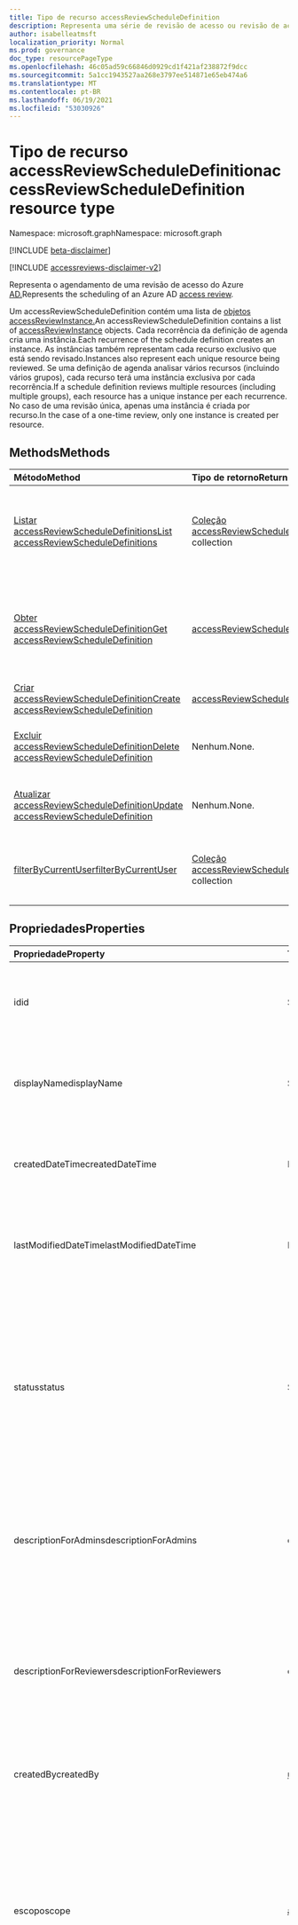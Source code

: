 ```yaml
---
title: Tipo de recurso accessReviewScheduleDefinition
description: Representa uma série de revisão de acesso ou revisão de acesso.
author: isabelleatmsft
localization_priority: Normal
ms.prod: governance
doc_type: resourcePageType
ms.openlocfilehash: 46c05ad59c66846d0929cd1f421af238872f9dcc
ms.sourcegitcommit: 5a1cc1943527aa268e3797ee514871e65eb474a6
ms.translationtype: MT
ms.contentlocale: pt-BR
ms.lasthandoff: 06/19/2021
ms.locfileid: "53030926"
---
```

# <a name="accessreviewscheduledefinition-resource-type"></a><span data-ttu-id="d87e8-103">Tipo de recurso accessReviewScheduleDefinition</span><span class="sxs-lookup"><span data-stu-id="d87e8-103">accessReviewScheduleDefinition resource type</span></span>

<span data-ttu-id="d87e8-104">Namespace: microsoft.graph</span><span class="sxs-lookup"><span data-stu-id="d87e8-104">Namespace: microsoft.graph</span></span>

[!INCLUDE [beta-disclaimer](../../includes/beta-disclaimer.md)]

[!INCLUDE [accessreviews-disclaimer-v2](../../includes/accessreviews-disclaimer-v2.md)]

<span data-ttu-id="d87e8-105">Representa o agendamento de uma revisão de acesso do Azure [AD.](accessreviewsv2-root.md)</span><span class="sxs-lookup"><span data-stu-id="d87e8-105">Represents the scheduling of an Azure AD [access review](accessreviewsv2-root.md).</span></span> 

<span data-ttu-id="d87e8-106">Um accessReviewScheduleDefinition contém uma lista de [objetos accessReviewInstance.](accessreviewinstance.md)</span><span class="sxs-lookup"><span data-stu-id="d87e8-106">An accessReviewScheduleDefinition contains a list of [accessReviewInstance](accessreviewinstance.md) objects.</span></span> <span data-ttu-id="d87e8-107">Cada recorrência da definição de agenda cria uma instância.</span><span class="sxs-lookup"><span data-stu-id="d87e8-107">Each recurrence of the schedule definition creates an instance.</span></span> <span data-ttu-id="d87e8-108">As instâncias também representam cada recurso exclusivo que está sendo revisado.</span><span class="sxs-lookup"><span data-stu-id="d87e8-108">Instances also represent each unique resource being reviewed.</span></span> <span data-ttu-id="d87e8-109">Se uma definição de agenda analisar vários recursos (incluindo vários grupos), cada recurso terá uma instância exclusiva por cada recorrência.</span><span class="sxs-lookup"><span data-stu-id="d87e8-109">If a schedule definition reviews multiple resources (including multiple groups), each resource has a unique instance per each recurrence.</span></span> <span data-ttu-id="d87e8-110">No caso de uma revisão única, apenas uma instância é criada por recurso.</span><span class="sxs-lookup"><span data-stu-id="d87e8-110">In the case of a one-time review, only one instance is created per resource.</span></span>

## <a name="methods"></a><span data-ttu-id="d87e8-111">Methods</span><span class="sxs-lookup"><span data-stu-id="d87e8-111">Methods</span></span>

| <span data-ttu-id="d87e8-112">Método</span><span class="sxs-lookup"><span data-stu-id="d87e8-112">Method</span></span>           | <span data-ttu-id="d87e8-113">Tipo de retorno</span><span class="sxs-lookup"><span data-stu-id="d87e8-113">Return Type</span></span>    |<span data-ttu-id="d87e8-114">Descrição</span><span class="sxs-lookup"><span data-stu-id="d87e8-114">Description</span></span>|
|:---------------|:--------|:----------|
|[<span data-ttu-id="d87e8-115">Listar accessReviewScheduleDefinitions</span><span class="sxs-lookup"><span data-stu-id="d87e8-115">List accessReviewScheduleDefinitions</span></span>](../api/accessreviewscheduledefinition-list.md) | <span data-ttu-id="d87e8-116">[Coleção accessReviewScheduleDefinition](accessreviewscheduledefinition.md)</span><span class="sxs-lookup"><span data-stu-id="d87e8-116">[accessReviewScheduleDefinition](accessreviewscheduledefinition.md) collection</span></span> | <span data-ttu-id="d87e8-117">Lista todos os accessReviewScheduleDefinition.</span><span class="sxs-lookup"><span data-stu-id="d87e8-117">Lists every accessReviewScheduleDefinition.</span></span> <span data-ttu-id="d87e8-118">Não inclui objetos accessReviewInstance associados nos resultados.</span><span class="sxs-lookup"><span data-stu-id="d87e8-118">Does not include associated accessReviewInstance objects in the results.</span></span> |
|[<span data-ttu-id="d87e8-119">Obter accessReviewScheduleDefinition</span><span class="sxs-lookup"><span data-stu-id="d87e8-119">Get accessReviewScheduleDefinition</span></span>](../api/accessreviewscheduledefinition-get.md) | [<span data-ttu-id="d87e8-120">accessReviewScheduleDefinition</span><span class="sxs-lookup"><span data-stu-id="d87e8-120">accessReviewScheduleDefinition</span></span>](accessreviewscheduledefinition.md) | <span data-ttu-id="d87e8-121">Obter um accessReviewScheduleDefinition com uma **id especificada**. Não inclui objetos accessReviewInstance associados nos resultados.</span><span class="sxs-lookup"><span data-stu-id="d87e8-121">Get an accessReviewScheduleDefinition with a specified **id**. Does not include associated accessReviewInstance objects in the results.</span></span> |
|[<span data-ttu-id="d87e8-122">Criar accessReviewScheduleDefinition</span><span class="sxs-lookup"><span data-stu-id="d87e8-122">Create accessReviewScheduleDefinition</span></span>](../api/accessreviewscheduledefinition-post.md) | [<span data-ttu-id="d87e8-123">accessReviewScheduleDefinition</span><span class="sxs-lookup"><span data-stu-id="d87e8-123">accessReviewScheduleDefinition</span></span>](accessreviewscheduledefinition.md) | <span data-ttu-id="d87e8-124">Crie um novo accessReviewScheduleDefinition.</span><span class="sxs-lookup"><span data-stu-id="d87e8-124">Create a new accessReviewScheduleDefinition.</span></span> |
|[<span data-ttu-id="d87e8-125">Excluir accessReviewScheduleDefinition</span><span class="sxs-lookup"><span data-stu-id="d87e8-125">Delete accessReviewScheduleDefinition</span></span>](../api/accessreviewscheduledefinition-delete.md) | <span data-ttu-id="d87e8-126">Nenhum.</span><span class="sxs-lookup"><span data-stu-id="d87e8-126">None.</span></span> | <span data-ttu-id="d87e8-127">Excluir um accessReviewScheduleDefinition com uma **id especificada**.</span><span class="sxs-lookup"><span data-stu-id="d87e8-127">Delete an accessReviewScheduleDefinition with a specified **id**.</span></span> |
|[<span data-ttu-id="d87e8-128">Atualizar accessReviewScheduleDefinition</span><span class="sxs-lookup"><span data-stu-id="d87e8-128">Update accessReviewScheduleDefinition</span></span>](../api/accessreviewscheduledefinition-update.md) | <span data-ttu-id="d87e8-129">Nenhum.</span><span class="sxs-lookup"><span data-stu-id="d87e8-129">None.</span></span> | <span data-ttu-id="d87e8-130">Atualizar propriedades de um accessReviewScheduleDefinition com uma **id especificada**.</span><span class="sxs-lookup"><span data-stu-id="d87e8-130">Update properties of an accessReviewScheduleDefinition with a specified **id**.</span></span> |
|[<span data-ttu-id="d87e8-131">filterByCurrentUser</span><span class="sxs-lookup"><span data-stu-id="d87e8-131">filterByCurrentUser</span></span>](../api/accessreviewscheduledefinition-filterbycurrentuser.md)|<span data-ttu-id="d87e8-132">[Coleção accessReviewScheduleDefinition](../resources/accessreviewscheduledefinition.md)</span><span class="sxs-lookup"><span data-stu-id="d87e8-132">[accessReviewScheduleDefinition](../resources/accessreviewscheduledefinition.md) collection</span></span>|<span data-ttu-id="d87e8-133">Recupera todas as definições para as quais o usuário de chamada é um revistor em uma ou mais instâncias.</span><span class="sxs-lookup"><span data-stu-id="d87e8-133">Retrieves all definitions for which the calling user is a reviewer on one or more instance.</span></span>|

## <a name="properties"></a><span data-ttu-id="d87e8-134">Propriedades</span><span class="sxs-lookup"><span data-stu-id="d87e8-134">Properties</span></span>
| <span data-ttu-id="d87e8-135">Propriedade</span><span class="sxs-lookup"><span data-stu-id="d87e8-135">Property</span></span> | <span data-ttu-id="d87e8-136">Tipo</span><span class="sxs-lookup"><span data-stu-id="d87e8-136">Type</span></span> | <span data-ttu-id="d87e8-137">Descrição</span><span class="sxs-lookup"><span data-stu-id="d87e8-137">Description</span></span> |
| :------------------| :-------------- | :---------- |
| <span data-ttu-id="d87e8-138">id</span><span class="sxs-lookup"><span data-stu-id="d87e8-138">id</span></span> | <span data-ttu-id="d87e8-139">String</span><span class="sxs-lookup"><span data-stu-id="d87e8-139">String</span></span> | <span data-ttu-id="d87e8-140">O identificador exclusivo atribuído ao recurso de uma revisão de acesso.</span><span class="sxs-lookup"><span data-stu-id="d87e8-140">The feature-assigned unique identifier of an access review.</span></span> <span data-ttu-id="d87e8-141">Oferece suporte para `$select`.</span><span class="sxs-lookup"><span data-stu-id="d87e8-141">Supports `$select`.</span></span> <span data-ttu-id="d87e8-142">Somente leitura.</span><span class="sxs-lookup"><span data-stu-id="d87e8-142">Read-only.</span></span>|
| <span data-ttu-id="d87e8-143">displayName</span><span class="sxs-lookup"><span data-stu-id="d87e8-143">displayName</span></span> | <span data-ttu-id="d87e8-144">String</span><span class="sxs-lookup"><span data-stu-id="d87e8-144">String</span></span>   | <span data-ttu-id="d87e8-145">Nome da série de revisão de acesso.</span><span class="sxs-lookup"><span data-stu-id="d87e8-145">Name of the access review series.</span></span> <span data-ttu-id="d87e8-146">Oferece suporte para `$select` e `$orderBy`.</span><span class="sxs-lookup"><span data-stu-id="d87e8-146">Supports `$select` and `$orderBy`.</span></span> <span data-ttu-id="d87e8-147">Obrigatório durante a criação.</span><span class="sxs-lookup"><span data-stu-id="d87e8-147">Required on create.</span></span> |
| <span data-ttu-id="d87e8-148">createdDateTime</span><span class="sxs-lookup"><span data-stu-id="d87e8-148">createdDateTime</span></span>  |<span data-ttu-id="d87e8-149">DateTimeOffset</span><span class="sxs-lookup"><span data-stu-id="d87e8-149">DateTimeOffset</span></span>  | <span data-ttu-id="d87e8-150">Timestamp quando a série de revisão de acesso foi criada.</span><span class="sxs-lookup"><span data-stu-id="d87e8-150">Timestamp when the access review series was created.</span></span> <span data-ttu-id="d87e8-151">Oferece suporte para `$select`.</span><span class="sxs-lookup"><span data-stu-id="d87e8-151">Supports `$select`.</span></span> <span data-ttu-id="d87e8-152">Somente leitura.</span><span class="sxs-lookup"><span data-stu-id="d87e8-152">Read-only.</span></span> |
| <span data-ttu-id="d87e8-153">lastModifiedDateTime</span><span class="sxs-lookup"><span data-stu-id="d87e8-153">lastModifiedDateTime</span></span> | <span data-ttu-id="d87e8-154">DateTimeOffset</span><span class="sxs-lookup"><span data-stu-id="d87e8-154">DateTimeOffset</span></span>   | <span data-ttu-id="d87e8-155">Timestamp quando a série de revisão de acesso foi modificada pela última vez.</span><span class="sxs-lookup"><span data-stu-id="d87e8-155">Timestamp when the access review series was last modified.</span></span> <span data-ttu-id="d87e8-156">Oferece suporte para `$select`.</span><span class="sxs-lookup"><span data-stu-id="d87e8-156">Supports `$select`.</span></span> <span data-ttu-id="d87e8-157">Somente leitura.</span><span class="sxs-lookup"><span data-stu-id="d87e8-157">Read-only.</span></span>|
| <span data-ttu-id="d87e8-158">status</span><span class="sxs-lookup"><span data-stu-id="d87e8-158">status</span></span>  |<span data-ttu-id="d87e8-159">String</span><span class="sxs-lookup"><span data-stu-id="d87e8-159">String</span></span>   | <span data-ttu-id="d87e8-160">Este campo somente leitura especifica o status de uma revisão de acesso.</span><span class="sxs-lookup"><span data-stu-id="d87e8-160">This read-only field specifies the status of an access review.</span></span> <span data-ttu-id="d87e8-161">Os estados típicos `Initializing` `NotStarted` incluem , `Starting` , , , , , e `InProgress` `Completing` `Completed` `AutoReviewing` `AutoReviewed` .</span><span class="sxs-lookup"><span data-stu-id="d87e8-161">The typical states include `Initializing`, `NotStarted`, `Starting`, `InProgress`, `Completing`, `Completed`, `AutoReviewing`, and `AutoReviewed`.</span></span>  <br><span data-ttu-id="d87e8-162">Suporta `$select` `$orderby` , e ( `$filter` `eq` somente).</span><span class="sxs-lookup"><span data-stu-id="d87e8-162">Supports `$select`, `$orderby`, and `$filter` (`eq` only).</span></span> <span data-ttu-id="d87e8-163">Somente leitura.</span><span class="sxs-lookup"><span data-stu-id="d87e8-163">Read-only.</span></span> |
| <span data-ttu-id="d87e8-164">descriptionForAdmins</span><span class="sxs-lookup"><span data-stu-id="d87e8-164">descriptionForAdmins</span></span>  |<span data-ttu-id="d87e8-165">cadeia de caracteres</span><span class="sxs-lookup"><span data-stu-id="d87e8-165">string</span></span>  |  <span data-ttu-id="d87e8-166">Descrição fornecida pelos criadores de revisão para fornecer mais contexto da revisão aos administradores.</span><span class="sxs-lookup"><span data-stu-id="d87e8-166">Description provided by review creators to provide more context of the review to admins.</span></span> <span data-ttu-id="d87e8-167">Oferece suporte para `$select`.</span><span class="sxs-lookup"><span data-stu-id="d87e8-167">Supports `$select`.</span></span> |
| <span data-ttu-id="d87e8-168">descriptionForReviewers</span><span class="sxs-lookup"><span data-stu-id="d87e8-168">descriptionForReviewers</span></span> |<span data-ttu-id="d87e8-169">cadeia de caracteres</span><span class="sxs-lookup"><span data-stu-id="d87e8-169">string</span></span> | <span data-ttu-id="d87e8-170">Descrição fornecida pelos criadores de revisão para fornecer mais contexto da revisão aos revisadores.</span><span class="sxs-lookup"><span data-stu-id="d87e8-170">Description provided  by review creators to provide more context of the review to reviewers.</span></span> <span data-ttu-id="d87e8-171">Os revisadores verão essa descrição no email enviado a eles solicitando sua revisão.</span><span class="sxs-lookup"><span data-stu-id="d87e8-171">Reviewers will see this description in the email sent to them requesting their review.</span></span> <span data-ttu-id="d87e8-172">Oferece suporte para `$select`.</span><span class="sxs-lookup"><span data-stu-id="d87e8-172">Supports `$select`.</span></span> |
| <span data-ttu-id="d87e8-173">createdBy</span><span class="sxs-lookup"><span data-stu-id="d87e8-173">createdBy</span></span>  |[<span data-ttu-id="d87e8-174">userIdentity</span><span class="sxs-lookup"><span data-stu-id="d87e8-174">userIdentity</span></span>](../resources/useridentity.md)  | <span data-ttu-id="d87e8-175">Usuário que criou essa revisão.</span><span class="sxs-lookup"><span data-stu-id="d87e8-175">User who created this review.</span></span> <span data-ttu-id="d87e8-176">Somente leitura.</span><span class="sxs-lookup"><span data-stu-id="d87e8-176">Read-only.</span></span> |
| <span data-ttu-id="d87e8-177">escopo</span><span class="sxs-lookup"><span data-stu-id="d87e8-177">scope</span></span>  |[<span data-ttu-id="d87e8-178">accessReviewScope</span><span class="sxs-lookup"><span data-stu-id="d87e8-178">accessReviewScope</span></span>](../resources/accessreviewscope.md)  | <span data-ttu-id="d87e8-179">Define o escopo de recursos a ser analisado.</span><span class="sxs-lookup"><span data-stu-id="d87e8-179">Defines scope of resources to review.</span></span> <span data-ttu-id="d87e8-180">Para escopos com suporte, consulte [accessReviewScope](accessreviewscope.md).</span><span class="sxs-lookup"><span data-stu-id="d87e8-180">For supported scopes, see [accessReviewScope](accessreviewscope.md).</span></span> <span data-ttu-id="d87e8-181">Obrigatório durante a criação.</span><span class="sxs-lookup"><span data-stu-id="d87e8-181">Required on create.</span></span> <span data-ttu-id="d87e8-182">Suporta `$select` e `$filter` ( `contains` somente).</span><span class="sxs-lookup"><span data-stu-id="d87e8-182">Supports `$select` and `$filter` (`contains` only).</span></span> <span data-ttu-id="d87e8-183">Para exemplos de opções para configurar escopo, consulte [Configure the scope of your access review definition using the Microsoft Graph API](/graph/accessreviews-scope-concept).</span><span class="sxs-lookup"><span data-stu-id="d87e8-183">For examples of options for configuring scope, see [Configure the scope of your access review definition using the Microsoft Graph API](/graph/accessreviews-scope-concept).</span></span> |
| <span data-ttu-id="d87e8-184">instanceEnumerationScope</span><span class="sxs-lookup"><span data-stu-id="d87e8-184">instanceEnumerationScope</span></span>|[<span data-ttu-id="d87e8-185">accessReviewScope</span><span class="sxs-lookup"><span data-stu-id="d87e8-185">accessReviewScope</span></span>](../resources/accessreviewscope.md)  | <span data-ttu-id="d87e8-186">Essa propriedade é necessária ao analisar o acesso dos usuários convidados em todos os grupos Microsoft 365 e determina quais grupos Microsoft 365 são revisados.</span><span class="sxs-lookup"><span data-stu-id="d87e8-186">This property is required when scoping a review to guest users' access across all Microsoft 365 groups and determines which Microsoft 365 groups are reviewed.</span></span> <span data-ttu-id="d87e8-187">Cada grupo se tornará um **accessReviewInstance exclusivo** da série de revisão de acesso.</span><span class="sxs-lookup"><span data-stu-id="d87e8-187">Each group will become a unique **accessReviewInstance** of the access review series.</span></span>  <span data-ttu-id="d87e8-188">Para escopos com suporte, consulte [accessReviewScope](accessreviewscope.md).</span><span class="sxs-lookup"><span data-stu-id="d87e8-188">For supported scopes, see [accessReviewScope](accessreviewscope.md).</span></span> <span data-ttu-id="d87e8-189">Oferece suporte para `$select`.</span><span class="sxs-lookup"><span data-stu-id="d87e8-189">Supports `$select`.</span></span> <span data-ttu-id="d87e8-190">Para exemplos de opções para configurar instanceEnumerationScope, consulte Configure the scope of your [access review definition using the Microsoft Graph API](/graph/accessreviews-scope-concept).</span><span class="sxs-lookup"><span data-stu-id="d87e8-190">For examples of options for configuring instanceEnumerationScope, see [Configure the scope of your access review definition using the Microsoft Graph API](/graph/accessreviews-scope-concept).</span></span> | 
| <span data-ttu-id="d87e8-191">configurações</span><span class="sxs-lookup"><span data-stu-id="d87e8-191">settings</span></span>  |[<span data-ttu-id="d87e8-192">accessReviewScheduleSettings</span><span class="sxs-lookup"><span data-stu-id="d87e8-192">accessReviewScheduleSettings</span></span>](../resources/accessreviewschedulesettings.md)| <span data-ttu-id="d87e8-193">As configurações de uma série de revisão de acesso, consulte a definição de tipo abaixo.</span><span class="sxs-lookup"><span data-stu-id="d87e8-193">The settings for an access review series, see type definition below.</span></span> <span data-ttu-id="d87e8-194">Oferece suporte para `$select`.</span><span class="sxs-lookup"><span data-stu-id="d87e8-194">Supports `$select`.</span></span> <span data-ttu-id="d87e8-195">Obrigatório durante a criação.</span><span class="sxs-lookup"><span data-stu-id="d87e8-195">Required on create.</span></span> |
| <span data-ttu-id="d87e8-196">revisadores</span><span class="sxs-lookup"><span data-stu-id="d87e8-196">reviewers</span></span>   |<span data-ttu-id="d87e8-197">[Coleção accessReviewReviewerScope](../resources/accessreviewreviewerscope.md)</span><span class="sxs-lookup"><span data-stu-id="d87e8-197">[accessReviewReviewerScope](../resources/accessreviewreviewerscope.md) collection</span></span>| <span data-ttu-id="d87e8-198">Essa coleção de escopos de revisão de acesso é usada para definir quem são os revistores.</span><span class="sxs-lookup"><span data-stu-id="d87e8-198">This collection of access review scopes is used to define who are the reviewers.</span></span> <span data-ttu-id="d87e8-199">A propriedade reviewers só será atualizável se usuários individuais são atribuídos como revistores.</span><span class="sxs-lookup"><span data-stu-id="d87e8-199">The reviewers property is only updatable if individual users are assigned as reviewers.</span></span> <span data-ttu-id="d87e8-200">Obrigatório durante a criação.</span><span class="sxs-lookup"><span data-stu-id="d87e8-200">Required on create.</span></span> <span data-ttu-id="d87e8-201">Oferece suporte para `$select`.</span><span class="sxs-lookup"><span data-stu-id="d87e8-201">Supports `$select`.</span></span> <span data-ttu-id="d87e8-202">Para exemplos de opções para atribuir revisadores, consulte Atribuir revisadores à sua definição de revisão de acesso [usando a API do Microsoft Graph](/graph/accessreviews-reviewers-concept).</span><span class="sxs-lookup"><span data-stu-id="d87e8-202">For examples of options for assigning reviewers, see [Assign reviewers to your access review definition using the Microsoft Graph API](/graph/accessreviews-reviewers-concept).</span></span> |
| <span data-ttu-id="d87e8-203">fallbackReviewers</span><span class="sxs-lookup"><span data-stu-id="d87e8-203">fallbackReviewers</span></span>   |<span data-ttu-id="d87e8-204">[Coleção accessReviewReviewerScope](../resources/accessreviewreviewerscope.md)</span><span class="sxs-lookup"><span data-stu-id="d87e8-204">[accessReviewReviewerScope](../resources/accessreviewreviewerscope.md) collection</span></span>| <span data-ttu-id="d87e8-205">Essa coleção de escopos do revistor é usada para definir a lista de revisadores de fallback.</span><span class="sxs-lookup"><span data-stu-id="d87e8-205">This collection of reviewer scopes is used to define the list of fallback reviewers.</span></span> <span data-ttu-id="d87e8-206">Esses revisadores de fallback serão notificados para tomar medidas se nenhum usuário for encontrado na lista de revisadores especificados.</span><span class="sxs-lookup"><span data-stu-id="d87e8-206">These fallback reviewers will be notified to take action if no users are found from the list of reviewers specified.</span></span> <span data-ttu-id="d87e8-207">Isso pode ocorrer quando o proprietário do grupo é especificado como o revistor, mas o proprietário do grupo não existe, ou o gerente é especificado como revistor, mas o gerente de um usuário não existe.</span><span class="sxs-lookup"><span data-stu-id="d87e8-207">This could occur when either the group owner is specified as the reviewer but the group owner does not exist, or manager is specified as reviewer but a user's manager does not exist.</span></span> <span data-ttu-id="d87e8-208">Consulte [accessReviewReviewerScope](accessreviewreviewerscope.md).</span><span class="sxs-lookup"><span data-stu-id="d87e8-208">See [accessReviewReviewerScope](accessreviewreviewerscope.md).</span></span> <span data-ttu-id="d87e8-209">Substitui backupReviewers.</span><span class="sxs-lookup"><span data-stu-id="d87e8-209">Replaces backupReviewers.</span></span> <span data-ttu-id="d87e8-210">Oferece suporte para `$select`.</span><span class="sxs-lookup"><span data-stu-id="d87e8-210">Supports `$select`.</span></span> |
| <span data-ttu-id="d87e8-211">instances</span><span class="sxs-lookup"><span data-stu-id="d87e8-211">instances</span></span> |<span data-ttu-id="d87e8-212">[Coleção accessReviewInstance](../resources/accessreviewinstance.md)</span><span class="sxs-lookup"><span data-stu-id="d87e8-212">[accessReviewInstance](../resources/accessreviewinstance.md) collection</span></span>|  <span data-ttu-id="d87e8-213">Conjunto de instâncias de críticas de acesso para esta série de revisão de acesso.</span><span class="sxs-lookup"><span data-stu-id="d87e8-213">Set of access reviews instances for this access review series.</span></span> <span data-ttu-id="d87e8-214">As avaliações do Access que não se recorrem terão apenas uma instância; caso contrário, há uma instância para cada recorrência.</span><span class="sxs-lookup"><span data-stu-id="d87e8-214">Access reviews that do not recur will only have one instance; otherwise, there is an instance for each recurrence.</span></span> |
| <span data-ttu-id="d87e8-215">backupReviewers (preterido)</span><span class="sxs-lookup"><span data-stu-id="d87e8-215">backupReviewers (deprecated)</span></span> |<span data-ttu-id="d87e8-216">[Coleção accessReviewReviewerScope](../resources/accessreviewreviewerscope.md)</span><span class="sxs-lookup"><span data-stu-id="d87e8-216">[accessReviewReviewerScope](../resources/accessreviewreviewerscope.md) collection</span></span>| <span data-ttu-id="d87e8-217">Essa coleção de escopos do revistor é usada para definir a lista de revisadores de fallback.</span><span class="sxs-lookup"><span data-stu-id="d87e8-217">This collection of reviewer scopes is used to define the list of fallback reviewers.</span></span> <span data-ttu-id="d87e8-218">Esses revisadores de fallback serão notificados para tomar medidas se nenhum usuário for encontrado na lista de revisadores especificados.</span><span class="sxs-lookup"><span data-stu-id="d87e8-218">These fallback reviewers will be notified to take action if no users are found from the list of reviewers specified.</span></span> <span data-ttu-id="d87e8-219">Isso pode ocorrer quando o proprietário do grupo é especificado como o revistor, mas o proprietário do grupo não existe, ou o gerente é especificado como revistor, mas o gerente de um usuário não existe.</span><span class="sxs-lookup"><span data-stu-id="d87e8-219">This could occur when either the group owner is specified as the reviewer but the group owner does not exist, or manager is specified as reviewer but a user's manager does not exist.</span></span>  <span data-ttu-id="d87e8-220">Oferece suporte para `$select`.</span><span class="sxs-lookup"><span data-stu-id="d87e8-220">Supports `$select`.</span></span> <br><span data-ttu-id="d87e8-221">**Observação:** Essa propriedade foi substituída por **fallbackReviewers**.</span><span class="sxs-lookup"><span data-stu-id="d87e8-221">**Note:** This property has been replaced by **fallbackReviewers**.</span></span> <span data-ttu-id="d87e8-222">No entanto, especificar **backupReviewers** ou **fallbackReviewers** preenche automaticamente os mesmos valores para a outra propriedade.</span><span class="sxs-lookup"><span data-stu-id="d87e8-222">However, specifying either **backupReviewers** or **fallbackReviewers** automatically populates the same values to the other property.</span></span> |
| <span data-ttu-id="d87e8-223">additionalNotificationRecipients</span><span class="sxs-lookup"><span data-stu-id="d87e8-223">additionalNotificationRecipients</span></span>   |<span data-ttu-id="d87e8-224">[Coleção accessReviewNotificationRecipientItem](../resources/accessReviewNotificationRecipientItem.md)</span><span class="sxs-lookup"><span data-stu-id="d87e8-224">[accessReviewNotificationRecipientItem](../resources/accessReviewNotificationRecipientItem.md) collection</span></span>| <span data-ttu-id="d87e8-225">Define a lista de usuários adicionais ou membros do grupo a serem notificados sobre o progresso da revisão de acesso.</span><span class="sxs-lookup"><span data-stu-id="d87e8-225">Defines the list of additional users or group members to be notified of the access review progress.</span></span> |

## <a name="relationships"></a><span data-ttu-id="d87e8-226">Relações</span><span class="sxs-lookup"><span data-stu-id="d87e8-226">Relationships</span></span>

| <span data-ttu-id="d87e8-227">Relação</span><span class="sxs-lookup"><span data-stu-id="d87e8-227">Relationship</span></span> | <span data-ttu-id="d87e8-228">Tipo</span><span class="sxs-lookup"><span data-stu-id="d87e8-228">Type</span></span>   |<span data-ttu-id="d87e8-229">Descrição</span><span class="sxs-lookup"><span data-stu-id="d87e8-229">Description</span></span>|
|:---------------|:--------|:----------|
| `instances`               |<span data-ttu-id="d87e8-230">[Coleção accessReviewInstance](accessreviewinstance.md)</span><span class="sxs-lookup"><span data-stu-id="d87e8-230">[accessReviewInstance](accessreviewinstance.md) collection</span></span>         | <span data-ttu-id="d87e8-231">Se for `accessReviewScheduleDefinition` uma revisão de acesso recorrente, as instâncias representarão cada recorrência.</span><span class="sxs-lookup"><span data-stu-id="d87e8-231">If the `accessReviewScheduleDefinition` is a recurring access review, instances represent each recurrence.</span></span> <span data-ttu-id="d87e8-232">Uma revisão que não se recorre terá exatamente uma instância.</span><span class="sxs-lookup"><span data-stu-id="d87e8-232">A review that does not recur will have exactly one instance.</span></span> <span data-ttu-id="d87e8-233">As instâncias também representam cada recurso exclusivo sob revisão no `accessReviewScheduleDefinition` .</span><span class="sxs-lookup"><span data-stu-id="d87e8-233">Instances also represent each unique resource under review in the `accessReviewScheduleDefinition`.</span></span> <span data-ttu-id="d87e8-234">Se uma revisão tiver vários recursos e várias instâncias, cada recurso terá uma instância exclusiva para cada recorrência.</span><span class="sxs-lookup"><span data-stu-id="d87e8-234">If a review has multiple resources and multiple instances, each resource will have a unique instance for each recurrence.</span></span> |

## <a name="json-representation"></a><span data-ttu-id="d87e8-235">Representação JSON</span><span class="sxs-lookup"><span data-stu-id="d87e8-235">JSON representation</span></span>
<span data-ttu-id="d87e8-236">Veja a seguir uma representação JSON do recurso.</span><span class="sxs-lookup"><span data-stu-id="d87e8-236">The following is a JSON representation of the resource.</span></span>
<!-- {
  "blockType": "resource",
  "keyProperty": "id",
  "@odata.type": "microsoft.graph.accessReviewScheduleDefinition",
  "openType": false
}
-->
``` json
{
  "@odata.type": "#microsoft.graph.accessReviewScheduleDefinition",
  "id": "String (identifier)",
  "displayName": "String",
  "createdDateTime": "String (timestamp)",
  "lastModifiedDateTime": "String (timestamp)",
  "status": "String",
  "descriptionForAdmins": "String",
  "descriptionForReviewers": "String",
  "createdBy": {
    "@odata.type": "microsoft.graph.userIdentity"
  },
  "scope": {
    "@odata.type": "microsoft.graph.accessReviewScope"
  },
  "reviewers": [
    {
      "@odata.type": "microsoft.graph.accessReviewReviewerScope"
    }
  ],
  "fallbackReviewers": [
    {
      "@odata.type": "microsoft.graph.accessReviewReviewerScope"
    }
  ],
  "backupReviewers": [
    {
      "@odata.type": "microsoft.graph.accessReviewReviewerScope"
    }
  ],
  "instanceEnumerationScope": {
    "@odata.type": "microsoft.graph.accessReviewScope"
  },
  "settings": {
    "@odata.type": "microsoft.graph.accessReviewScheduleSettings"
  }
}
```
